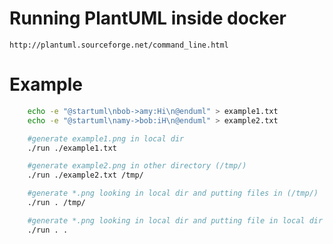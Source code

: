 Running PlantUML inside docker
===============================

`http://plantuml.sourceforge.net/command_line.html`


Example
========

```bash
    echo -e "@startuml\nbob->amy:Hi\n@enduml" > example1.txt
    echo -e "@startuml\namy->bob:iH\n@enduml" > example2.txt

    #generate example1.png in local dir
    ./run ./example1.txt 

    #generate example2.png in other directory (/tmp/)
    ./run ./example2.txt /tmp/

    #generate *.png looking in local dir and putting files in (/tmp/)
    ./run . /tmp/

    #generate *.png looking in local dir and putting file in local dir
    ./run . .

```


